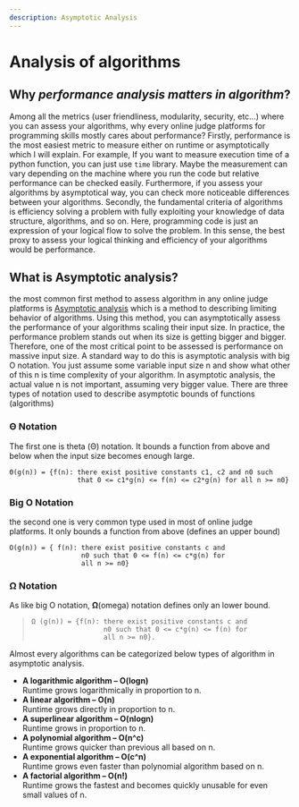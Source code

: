 ```yaml
---
description: Asymptotic Analysis
---
```


# Analysis of algorithms

## Why _**performance analysis matters in algorithm**_?

Among all the metrics (user friendliness, modularity, security, etc...) where you can assess your algorithms, why every online judge platforms for programming skills mostly cares about performance? Firstly, performance is the most easiest metric to measure either on runtime or asymptotically which I will explain. For example, If you want to measure execution time of a python function, you can just use `time` library. Maybe the measurement can vary depending on the machine where you run the code but relative performance can be checked easily. Furthermore, if you assess your algorithms by asymptotical way, you can check more noticeable differences between your algorithms. Secondly, the fundamental criteria of algorithms is efficiency solving a problem with fully exploiting your knowledge of data structure, algorithms, and so on. Here, programming code is just an expression of your logical flow to solve the problem. In this sense, the best proxy to assess your logical thinking and efficiency of your algorithms would be performance.

## What is Asymptotic analysis?

the most common first method to assess algorithm in any online judge platforms is [Asymptotic analysis](https://en.wikipedia.org/wiki/Asymptotic\_analysis) which is a method to describing limiting behavior of algorithms. Using this method, you can asymptotically assess the performance of your algorithms scaling their input size. In practice, the performance problem stands out when its size is getting bigger and bigger. Therefore, one of the most critical point to be assessed is performance on massive input size. A standard way to do this is asymptotic analysis with big O notation. You just assume some variable input size n and show what other of this n is time complexity of your algorithm. In asymptotic analysis, the actual value n is not important, assuming very bigger value. There are three types of notation used to describe asymptotic bounds of functions (algorithms)

### **Θ Notation**

The first one is theta (Θ) notation. It bounds a function from above and below when the input size becomes enough large.&#x20;

```
Θ(g(n)) = {f(n): there exist positive constants c1, c2 and n0 such 
                 that 0 <= c1*g(n) <= f(n) <= c2*g(n) for all n >= n0}
```

### **Big O Notation**

the second one is very common type used in most of online judge platforms. It only bounds a function from above (defines an upper bound)

```
O(g(n)) = { f(n): there exist positive constants c and 
                  n0 such that 0 <= f(n) <= c*g(n) for 
                  all n >= n0}
```

### **Ω Notation**

As like big O notation, **Ω**(omega) notation defines only an lower bound.

> ```
> Ω (g(n)) = {f(n): there exist positive constants c and
>                   n0 such that 0 <= c*g(n) <= f(n) for
>                   all n >= n0}.
> ```

Almost every algorithms can be categorized below types of algorithm in asymptotic analysis.

* **A logarithmic algorithm – O(logn)** \
  Runtime grows logarithmically in proportion to n.&#x20;
* **A linear algorithm – O(n)** \
  Runtime grows directly in proportion to n.
* **A superlinear algorithm – O(nlogn)** \
  Runtime grows in proportion to n.&#x20;
* **A polynomial algorithm – O(n^c)** \
  Runtime grows quicker than previous all based on n.&#x20;
* **A exponential algorithm – O(c^n)** \
  Runtime grows even faster than polynomial algorithm based on n.&#x20;
* **A factorial algorithm – O(n!)** \
  Runtime grows the fastest and becomes quickly unusable for even \
  small values of n. &#x20;

